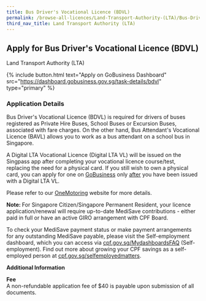 ```yaml
---
title: Bus Driver's Vocational Licence (BDVL)
permalink: /browse-all-licences/Land-Transport-Authority-(LTA)/Bus-Driver's-Vocational-Licence-(BDVL)
third_nav_title: Land Transport Authority (LTA)
---
```


## Apply for Bus Driver's Vocational Licence (BDVL)

Land Transport Authority (LTA)

{% include button.html text="Apply on GoBusiness Dashboard" src="https://dashboard.gobusiness.gov.sg/task-details/bdvl" type="primary" %}

<H3>Application Details</H3>

<p>Bus Driver's Vocational Licence (BDVL) is required for drivers of buses registered as Private Hire Buses, School Buses or Excursion Buses, associated with fare charges. On the other hand, Bus Attendant's Vocational Licence (BAVL) allows you to work as a bus attendant on a school bus in Singapore.</p>

<p>A Digital LTA Vocational Licence (Digital LTA VL) will be issued on the Singpass app after completing your vocational licence course/test, replacing the need for a physical card.&nbsp;If you still wish to own a physical card, you can apply for one on&nbsp;<a href="https://www.gobusiness.gov.sg/">GoBusiness</a>&nbsp;only&nbsp;<u>after</u> you have been issued with a Digital LTA VL.</p>

<p>Please refer to our <a href="https://onemotoring.lta.gov.sg/content/onemotoring/home/driving/vocational_licence/vocational_licence_application.html" target="_blank" rel="noopener">OneMotoring</a> website for more details.</p>

<strong data-stringify-type="bold">Note:&nbsp;</strong>For Singapore Citizen/Singapore Permanent Resident, your licence application/renewal will require up-to-date MediSave contributions - either paid in full or have an active GIRO arrangement with CPF Board.</p>

<p>To check your MediSave payment status or make payment arrangements for any outstanding MediSave payable, please visit the Self-employment dashboard, which you can access via <a href="https://cpf.gov.sg/MydashboardsFAQ" target="_blank" rel="noopener">cpf.gov.sg/MydashboardsFAQ</a> (Self-employment). Find out more about growing your CPF savings as a self-employed person at <a href="https://cpf.gov.sg/selfemployedmatters" target="_blank" rel="noopener">cpf.gov.sg/selfemployedmatters</a>.</p>

<strong>Additional Information</strong>

<p><strong>Fee<br></strong>A non-refundable application fee of $40 is payable upon submission of all documents.</p>

